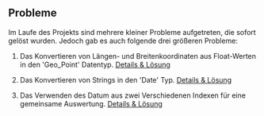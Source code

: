 ## Probleme

Im Laufe des Projekts sind mehrere kleiner Probleme aufgetreten, die sofort gelöst wurden. Jedoch gab es auch folgende drei größeren Probleme:

1. Das Konvertieren von Längen- und Breitenkoordinaten aus Float-Werten in den 'Geo_Point' Datentyp.
 [Details & Lösung](https://github.com/ManuelTechert/data-analysis/wiki/Problem---Datentyp-geopoint)

2. Das Konvertieren von Strings in den 'Date' Typ.
 [Details & Lösung](https://github.com/ManuelTechert/data-analysis/wiki/Problem---Datentyp-date)

3. Das Verwenden des Datum aus zwei Verschiedenen Indexen für eine gemeinsame Auswertung.
 [Details & Lösung](https://github.com/ManuelTechert/data-analysis/wiki/Problem---Zwei-Indexe)